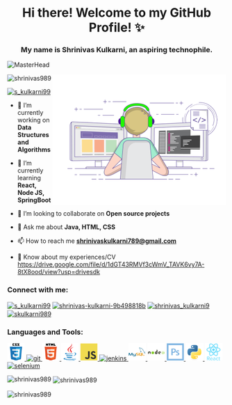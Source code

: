 <h1 align="center">Hi there! Welcome to my GitHub Profile! ✨</h1>
<h3 align="center"> My name is Shrinivas Kulkarni, an aspiring technophile. </h3>

![MasterHead](https://i.pinimg.com/originals/87/f3/f1/87f3f1425b217691da645e97dbb50d55.gif)


<img align="right" alt="Coading" width="400" src="https://raw.githubusercontent.com/devSouvik/devSouvik/master/gif3.gif">

<p align="left"> <img src="https://komarev.com/ghpvc/?username=shrinivas989&label=Profile%20views&color=0e75b6&style=flat" alt="shrinivas989" /> </p>

<p align="left"> <a href="https://twitter.com/s_kulkarni99" target="blank"><img src="https://img.shields.io/twitter/follow/s_kulkarni99?logo=twitter&style=for-the-badge" alt="s_kulkarni99" /></a> </p>

- 🔭 I’m currently working on **Data Structures and Algorithms**

- 🌱 I’m currently learning **React, Node JS, SpringBoot**

- 👯 I’m looking to collaborate on **Open source projects**

- 💬 Ask me about **Java, HTML, CSS**

- 📫 How to reach me **shrinivaskulkarni789@gmail.com**

- 📄 Know about my experiences/CV https://drive.google.com/file/d/1dGT43RMVf3cWmV_TAVK6vy7A-8tX8ood/view?usp=drivesdk

<h3 align="left">Connect with me:</h3>
<p align="left">
<a href="https://twitter.com/s_kulkarni99" target="blank"><img align="center" src="https://raw.githubusercontent.com/rahuldkjain/github-profile-readme-generator/master/src/images/icons/Social/twitter.svg" alt="s_kulkarni99" height="30" width="40" /></a>
<a href="https://linkedin.com/in/shrinivas-kulkarni-9b498818b" target="blank"><img align="center" src="https://raw.githubusercontent.com/rahuldkjain/github-profile-readme-generator/master/src/images/icons/Social/linked-in-alt.svg" alt="shrinivas-kulkarni-9b498818b" height="30" width="40" /></a>
<a href="https://instagram.com/shrinivas_kulkarni9" target="blank"><img align="center" src="https://raw.githubusercontent.com/rahuldkjain/github-profile-readme-generator/master/src/images/icons/Social/instagram.svg" alt="shrinivas_kulkarni9" height="30" width="40" /></a>
<a href="https://www.hackerrank.com/skulkarni989" target="blank"><img align="center" src="https://raw.githubusercontent.com/rahuldkjain/github-profile-readme-generator/master/src/images/icons/Social/hackerrank.svg" alt="skulkarni989" height="30" width="40" /></a>
</p>

<h3 align="left">Languages and Tools:</h3>
<p align="left"> <a href="https://www.w3schools.com/css/" target="_blank" rel="noreferrer"> <img src="https://raw.githubusercontent.com/devicons/devicon/master/icons/css3/css3-original-wordmark.svg" alt="css3" width="40" height="40"/> </a> <a href="https://git-scm.com/" target="_blank" rel="noreferrer"> <img src="https://www.vectorlogo.zone/logos/git-scm/git-scm-icon.svg" alt="git" width="40" height="40"/> </a> <a href="https://www.w3.org/html/" target="_blank" rel="noreferrer"> <img src="https://raw.githubusercontent.com/devicons/devicon/master/icons/html5/html5-original-wordmark.svg" alt="html5" width="40" height="40"/> </a> <a href="https://www.java.com" target="_blank" rel="noreferrer"> <img src="https://raw.githubusercontent.com/devicons/devicon/master/icons/java/java-original.svg" alt="java" width="40" height="40"/> </a> <a href="https://developer.mozilla.org/en-US/docs/Web/JavaScript" target="_blank" rel="noreferrer"> <img src="https://raw.githubusercontent.com/devicons/devicon/master/icons/javascript/javascript-original.svg" alt="javascript" width="40" height="40"/> </a> <a href="https://www.jenkins.io" target="_blank" rel="noreferrer"> <img src="https://www.vectorlogo.zone/logos/jenkins/jenkins-icon.svg" alt="jenkins" width="40" height="40"/> </a> <a href="https://www.mysql.com/" target="_blank" rel="noreferrer"> <img src="https://raw.githubusercontent.com/devicons/devicon/master/icons/mysql/mysql-original-wordmark.svg" alt="mysql" width="40" height="40"/> </a> <a href="https://nodejs.org" target="_blank" rel="noreferrer"> <img src="https://raw.githubusercontent.com/devicons/devicon/master/icons/nodejs/nodejs-original-wordmark.svg" alt="nodejs" width="40" height="40"/> </a> <a href="https://www.photoshop.com/en" target="_blank" rel="noreferrer"> <img src="https://raw.githubusercontent.com/devicons/devicon/master/icons/photoshop/photoshop-line.svg" alt="photoshop" width="40" height="40"/> </a> <a href="https://www.python.org" target="_blank" rel="noreferrer"> <img src="https://raw.githubusercontent.com/devicons/devicon/master/icons/python/python-original.svg" alt="python" width="40" height="40"/> </a> <a href="https://reactjs.org/" target="_blank" rel="noreferrer"> <img src="https://raw.githubusercontent.com/devicons/devicon/master/icons/react/react-original-wordmark.svg" alt="react" width="40" height="40"/> </a> <a href="https://www.selenium.dev" target="_blank" rel="noreferrer"> <img src="https://raw.githubusercontent.com/detain/svg-logos/780f25886640cef088af994181646db2f6b1a3f8/svg/selenium-logo.svg" alt="selenium" width="40" height="40"/> </a> </p>

<p><img align="left" src="https://github-readme-stats.vercel.app/api/top-langs?username=shrinivas989&show_icons=true&locale=en&layout=compact" alt="shrinivas989" /></p>

<p>&nbsp;<img align="center" src="https://github-readme-stats.vercel.app/api?username=shrinivas989&show_icons=true&locale=en" alt="shrinivas989" /></p>

<p><img align="center" src="https://github-readme-streak-stats.herokuapp.com/?user=shrinivas989&" alt="shrinivas989" /></p>
